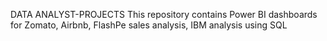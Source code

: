 DATA ANALYST-PROJECTS
This repository contains Power BI dashboards for Zomato, Airbnb, FlashPe sales analysis, IBM analysis using SQL
